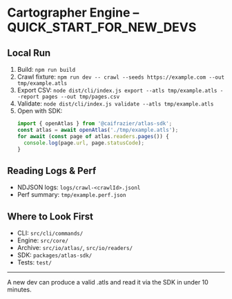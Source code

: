 # Cartographer Engine – QUICK_START_FOR_NEW_DEVS

## Local Run
1. Build: `npm run build`
2. Crawl fixture: `npm run dev -- crawl --seeds https://example.com --out tmp/example.atls`
3. Export CSV: `node dist/cli/index.js export --atls tmp/example.atls --report pages --out tmp/pages.csv`
4. Validate: `node dist/cli/index.js validate --atls tmp/example.atls`
5. Open with SDK:
    ```typescript
    import { openAtlas } from '@caifrazier/atlas-sdk';
    const atlas = await openAtlas('./tmp/example.atls');
    for await (const page of atlas.readers.pages()) {
      console.log(page.url, page.statusCode);
    }
    ```

## Reading Logs & Perf
- NDJSON logs: `logs/crawl-<crawlId>.jsonl`
- Perf summary: `tmp/example.perf.json`

## Where to Look First
- CLI: `src/cli/commands/`
- Engine: `src/core/`
- Archive: `src/io/atlas/`, `src/io/readers/`
- SDK: `packages/atlas-sdk/`
- Tests: `test/`

---
A new dev can produce a valid .atls and read it via the SDK in under 10 minutes.

